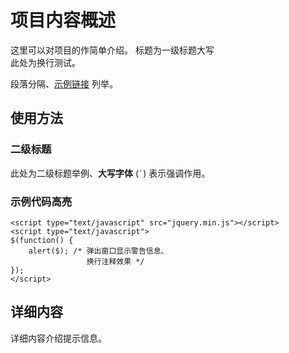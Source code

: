 项目内容概述
======================
这里可以对项目的作简单介绍。
标题为一级标题大写  
此处为换行测试。

段落分隔、[示例链接](http://example.com/) 列举。

使用方法
--------
### 二级标题 ###
此处为二级标题举例、**大写字体** (`` ` ``) 表示强调作用。

### 示例代码高亮 ###
    <script type="text/javascript" src="jquery.min.js"></script>
    <script type="text/javascript">
    $(function() {
        alert($); /* 弹出窗口显示警告信息、
                     换行注释效果 */
    });
    </script>

详细内容
----------------
详细内容介绍提示信息。